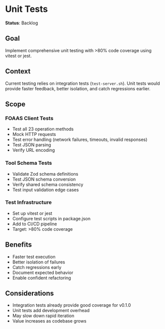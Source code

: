 # Unit Tests

**Status**: Backlog

## Goal

Implement comprehensive unit testing with >80% code coverage using vitest or jest.

## Context

Current testing relies on integration tests (`test-server.sh`). Unit tests would provide faster feedback, better isolation, and catch regressions earlier.

## Scope

### FOAAS Client Tests
- Test all 23 operation methods
- Mock HTTP requests
- Test error handling (network failures, timeouts, invalid responses)
- Test JSON parsing
- Verify URL encoding

### Tool Schema Tests
- Validate Zod schema definitions
- Test JSON schema conversion
- Verify shared schema consistency
- Test input validation edge cases

### Test Infrastructure
- Set up vitest or jest
- Configure test scripts in package.json
- Add to CI/CD pipeline
- Target: >80% code coverage

## Benefits

- Faster test execution
- Better isolation of failures
- Catch regressions early
- Document expected behavior
- Enable confident refactoring

## Considerations

- Integration tests already provide good coverage for v0.1.0
- Unit tests add development overhead
- May slow down rapid iteration
- Value increases as codebase grows
